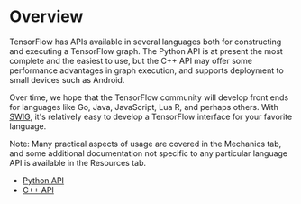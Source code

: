 # Overview

TensorFlow has APIs available in several languages both for constructing and
executing a TensorFlow graph.  The Python API is at present the most complete
and the easiest to use, but the C++ API may offer some performance advantages
in graph execution, and supports deployment to small devices such as Android.

Over time, we hope that the TensorFlow community will develop front ends for
languages like Go, Java, JavaScript, Lua R, and perhaps others. With
[SWIG](http://swig.org), it's relatively easy to develop a TensorFlow interface
for your favorite language.

Note: Many practical aspects of usage are covered in the Mechanics tab, and
some additional documentation not specific to any particular language API is
available in the Resources tab.

* [Python API](python/index.md)
* [C++ API](cc/index.md)
